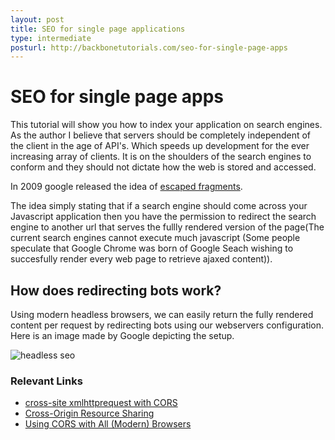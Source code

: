 ```yaml
---
layout: post
title: SEO for single page applications
type: intermediate
posturl: http://backbonetutorials.com/seo-for-single-page-apps
---
```


# SEO for single page apps

This tutorial will show you how to index your application on search engines.   As the author I believe that servers should be completely independent of the client in the age of API's.  Which speeds up development for the ever increasing array of clients.   It is on the shoulders of the search engines to conform and they should not dictate how the web is stored and accessed.

In 2009 google released the idea of [escaped fragments](http://googlewebmastercentral.blogspot.com.au/2009/10/proposal-for-making-ajax-crawlable.html).   

The idea simply stating that if a search engine should come across your Javascript application then you have the permission to redirect the search engine to another url that serves the fullly rendered version of the page(The current search engines cannot execute much javascript (Some people speculate that Google Chrome was born of Google Seach wishing to succesfully render every web page to retrieve ajaxed content)).

## How does redirecting bots work?

Using modern headless browsers, we can easily return the fully rendered content per request by redirecting bots using our webservers configuration.   Here is an image made by Google depicting the setup.

![headless seo](http://acris.googlecode.com/svn/wiki/images/seo_google_crawlability.png)



### Relevant Links

* [cross-site xmlhttprequest with CORS](http://hacks.mozilla.org/2009/07/cross-site-xmlhttprequest-with-cors/)
* [Cross-Origin Resource Sharing](http://www.w3.org/TR/cors/)
* [Using CORS with All (Modern) Browsers](http://www.kendoui.com/blogs/teamblog/posts/11-10-04/using_cors_with_all_modern_browsers.aspx)
